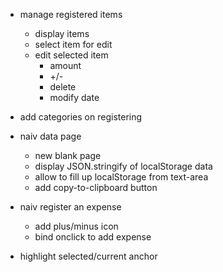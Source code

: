 - manage registered items
  + display items
  + select item for edit
  - edit selected item
    - amount
    - +/-
    - delete
    - modify date

- add categories on registering

+ naiv data page
  + new blank page
  + display JSON.stringify of localStorage data
  + allow to fill up localStorage from text-area
  + add copy-to-clipboard button

+ naiv register an expense
  + add plus/minus icon
  + bind onclick to add expense

+ highlight selected/current anchor
